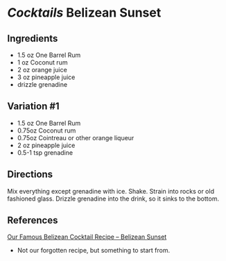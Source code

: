 # *Cocktails* Belizean Sunset

## Ingredients
* 1.5 oz One Barrel Rum
* 1   oz Coconut rum
* 2   oz orange juice
* 3   oz pineapple juice
* drizzle grenadine

## Variation #1
* 1.5 oz One Barrel Rum
* 0.75oz Coconut rum
* 0.75oz Cointreau or other orange liqueur
* 2   oz pineapple juice
* 0.5-1 tsp grenadine

## Directions
Mix everything except grenadine with ice. Shake. Strain into rocks or old fashioned glass. Drizzle grenadine into the drink, so it sinks to the bottom.

## References
[Our Famous Belizean Cocktail Recipe – Belizean Sunset](https://www.belizeandreams.com/belize-travel/Our-Famous-Belizean-Cocktail-Recipe-Belizean-Sunset)
* Not our forgotten recipe, but something to start from.
